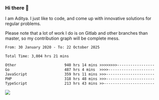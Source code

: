 ### Hi there 👋

I am Aditya. I just like to code, and come up with innovative solutions for regular problems.

Please note that a lot of work I do is on Gitlab and other branches than master, so my contribution graph will be complete mess.

<!--START_SECTION:waka-->

```txt
From: 30 January 2020 - To: 22 October 2025

Total Time: 3,004 hrs 21 mins

Other                      940 hrs 14 mins >>>>>>>>-----------------   31.30 %
Go                         487 hrs 4 mins  >>>>---------------------   16.21 %
JavaScript                 359 hrs 11 mins >>>----------------------   11.96 %
PHP                        318 hrs 48 mins >>>----------------------   10.61 %
TypeScript                 213 hrs 43 mins >>-----------------------   07.11 %
```

<!--END_SECTION:waka-->

![](https://komarev.com/ghpvc/?username=BrainBuzzer)
